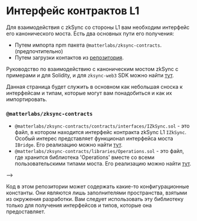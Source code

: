 # Интерфейс контрактов L1

Для взаимодействия с zkSync со стороны L1 вам необходим интерфейс его канонического моста. Есть два основных пути его получения:

* Путем импорта npm пакета `@matterlabs/zksync-contracts`.(предпочтительно)
* Путем загрузки контактов из [репозитория](https://github.com/matter-labs/v2-testnet-contracts).

Руководство по взаимодействию с каноническим мостом zkSync с примерами и для Solidity, и для `zksync-web3` SDK можно найти [тут](https://v2-docs.zksync.io/dev/guide/l1-l2.html).

Данная страница будет служить в основном как небольшая сноска к интерфейсам и типам, которые могут вам понадобиться и как их импортировать.

### `@matterlabs/zksync-contracts`  <a href="#matterlabs-zksync-contracts-reference" id="matterlabs-zksync-contracts-reference"></a>

* `@matterlabs/zksync-contracts/contracts/interfaces/IZkSync.sol`  - это файл, в котором находится интерфейс контракта zkSync L1 `IZkSync`. Особый интерес представляет функционал интерфейса моста `IBridge`. Его реализацию можно найти [тут](https://github.com/matter-labs/v2-testnet-contracts/blob/main/l1/contracts/zksync/interfaces/IZkSync.sol).
* &#x20;`@matterlabs/zksync-contracts/libraries/Operations.sol`  - это файл, где хранится библиотека 'Operations' вместе со всеми пользовательскими типами моста. Его реализацию можно найти [тут](https://github.com/matter-labs/v2-testnet-contracts/blob/main/libraries/Operations.sol).

\-->

Код в этом репозитории может содержать какие-то конфигурационные константы. Они являются лишь заполнителями пространства, взятыми из окружения разработки. Вам следует использовать эту библиотеку только для получения интерфейсов и типов, которые она предоставляет.
